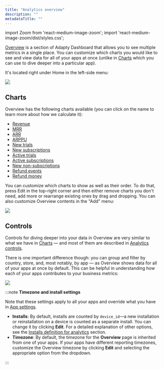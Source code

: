 ```yaml
---
title: "Analytics overview"
description: ""
metadataTitle: ""
---
```


import Zoom from 'react-medium-image-zoom';
import 'react-medium-image-zoom/dist/styles.css';

[Overview](https://app.adapty.io/overview) is a section of Adapty Dashboard that allows you to see multiple metrics in a single place. You can customize which charts you would like to see and view data for all of your apps at once (unlike in [Charts](charts) which you can use to dive deeper into a particular app).

It's located right under Home in the left-side menu:

<Zoom>
  <img src={require('./img/016b5bb-CleanShot_2024-01-22_at_18.38.162x.png').default}
  style={{
    border: 'none', /* border width and color */
    width: '700px', /* image width */
    display: 'block', /* for alignment */
    margin: '0 auto' /* center alignment */
  }}
/>
</Zoom>

## Charts

Overview has the following charts available (you can click on the name to learn more about how we calculate it):

- [Revenue](revenue)
- [MRR](mrr)
- [ARR](arr)
- [ARPPU](arppu)
- [New trials](new-trials)
- [New subscriptions](reactivated-subscriptions)
- [Active trials](active-trials)
- [Active subscriptions](active-subscriptions)
- [New non-subscriptions](non-subscriptions)
- [Refund events](refund-events)
- [Refund money](refund-money)

You can customize which charts to show as well as their order. To do that, press Edit in the top-right corner and then either remove charts you don't need, add more or rearrange existing ones by drag and dropping. You can also customize Overview contents in the "Add" menu:

<Zoom>
  <img src={require('./img/d6220fa-CleanShot_2024-01-22_at_20.01.05.gif').default}
  style={{
    border: '1px solid #727272', /* border width and color */
    width: '700px', /* image width */
    display: 'block', /* for alignment */
    margin: '0 auto' /* center alignment */
  }}
/>
</Zoom>

## Controls

Controls for diving deeper into your data in Overview are very similar to what we have in [Charts](charts) — and most of them are described in [Analytics controls](controls-filters-grouping-compare-proceeds). 

There is one important difference though: you can group and filter by country, store, and, most notably, by app — as Overview shows data for all of your apps at once by default. This can be helpful in understanding how each of your apps contributes to your business metrics:

<Zoom>
  <img src={require('./img/ae3a913-CleanShot_2024-01-22_at_19.56.302x.png').default}
  style={{
    border: '1px solid #727272', /* border width and color */
    width: '700px', /* image width */
    display: 'block', /* for alignment */
    margin: '0 auto' /* center alignment */
  }}
/>
</Zoom>

:::note
**Timezone and install settings**

Note that these settings apply to all your apps and override what you have in [App settings](general).

- **Installs**: By default, installs are counted by `device_id`—a new installation or reinstallation on a device is counted as a separate install. You can change it by clicking **Edit**. For a detailed explanation of other options, see the [Installs definition for analytics](general#4-installs-definition-for-analytics) section.
- **Timezone**: By default, the timezone for the **Overview** page is inherited from one of your apps. If your apps have different reporting timezones, customize the Overview timezone by clicking **Edit** and selecting the appropriate option from the dropdown.


:::
